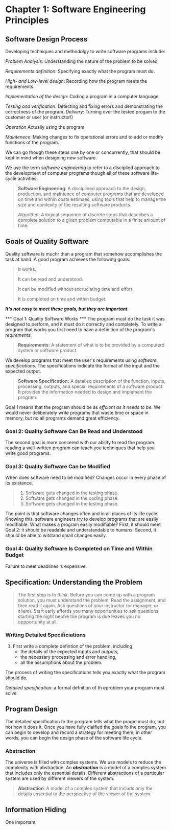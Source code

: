 # Chapter 1: Software Engineering Principles

## Software Design Process

Developing techniques and methodolgy to write software programs include:

*Problem Analysis*: Understanding the nature of the problem to be solved

*Requirements definition*: Specifying exactly what the program must do.

*High- and Low-level design*: Recording how the program meets the requirements.

*Implementation of the design*: Coding a program in a computer language.

*Testing and verification*: Detecting and fixing errors and demonstrating the correctness of the program.
*Delivery*: Turning over the tested progam to the customer or user (or instructor!)

*Operation* Actually using the program.

*Maintenece*: Making changes to fix operational errors and to add or modify functions of the program.

We can go though these steps one by one or concurrently, that should be kept in mind when designing new software.

We use the term *software engineering* to refer to a disciplied approach to the development of computer programs though all of these software life-cycle activities.

>**Software Engineering**: A disciplined approach to the design, production, and maintence of computer programs that are developed on time and within costs estimaes, using tools that help to manage the size and comlexity of the resulting software products.

>*Algorithm*: A logical sequence of discrete steps that describes a complete solution to a given problem computable in a finite amount of time.

## Goals of Quality Software

Quality software is muchr than a program that somehow accomplishes the task at hand. A good program achieves the following goals:

> It works.
>
> It can be read and understood.
>
> It can be modified without excruciating time and effort.
>
> It is completed on time and within budget.

***It's not easy to meet these goals, but they are important.***

*** Goal 1: Quality Software Works ***
The program must do the task it was designed to perform, and it must do it correctly and completely. To write a program that works you first need to have a definition of the program's *reqirements.*

> **Requirements:** A statement of what is to be provided by a computerd system or software product.

We develop programs that meet the user's requirements using *software specifications.* The specifications indicate the format of the input and the expected output.

> **Software Specification:** A detailed description of the function, inputs, processing, outputs, and special requirements of a software product. It provides the information needed to design and implement the program.

Goal 1 means that the program should be as *effcient as it needs to be.* We would never deliberately write programs that waste time or space in memory, but no all programs demand great efficiency.

### Goal 2: Quality Software Can Be Read and Understood

The second goal is more concered with our ability to read the program. reading a well-written program can teach you techniques that help you write good programs.

### Goal 3: Quality Software Can be Modified

When does software need to be modified? Changes occur in every phase of its existance.

> 1. Software gets changed in the testing phase.
> 2. Software gets changed in the coding phase.
> 3. Software gets changed in the testing phase.

The point is that software changes often and in all places of its life cycle. Knowing this, software engineers try to develop programs that are easily modifiable.
What makes a program easily modifiable? First, it should meet Goal 2: it should be readable and understandable to humans. Second, it should be able to witstand small changes easily. 

### Goal 4: Quality Software Is Completed on Time and Within Budget
Failure to meet deadlines is expensive.

## Specification: Understanding the Problem

> The first step is to *think*. Before you can come up with a program solution, you must understand the problem. Read the assignment, and then read it again. Ask questions of your instructor (or manager, or client). Start early affords you many opportunities to ask questions; starting the night beofre the program is due leaves you no oppportunity at all.

### Writing Detailed Specificiations
1. First write a complete defintion of the problem, including:
    - the details of the expected inputs and outputs,
    - the necessary processing and error handling,
    - all the assumptions about the problem.

The process of writing the specifications tells you exactly what the program should do.

*Detailed specification*: a formal defnition of th eproblem your program must solve.

## Program Design

The detailed specification fo the program tells what the progm must do, but not how it does it. Once you have fully claified the goals fo the program, you can begin to develop and record a strategy for meeting them; in other words, you can begin the design phase of the software life cycle.

### Abstraction

The universe is filled with comples systems. We use models to reduce the complexity with abstraction. An ***abstraction*** is a model of a comples system that includes only the essential details. Different abstractions of a particular system are used by different viewers of the system.

> **Abstraction**: A model of a complex system that includs only the details essential to the perspective of the viewer of the system.

## Information Hiding
One important 